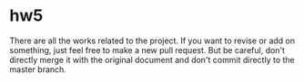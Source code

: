 # hw5
There are all the works related to the project.
If you want to revise or add on something, just feel free to make a new pull request. But be careful, don't directly merge it with the original document and don't commit directly to the master branch.
